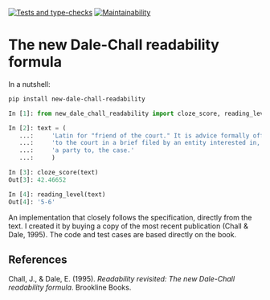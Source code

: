 [![Tests and type-checks](https://github.com/public-law/new-dale-chall-readability/actions/workflows/python-app.yml/badge.svg)](https://github.com/public-law/new-dale-chall-readability/actions/workflows/python-app.yml) [![Maintainability](https://api.codeclimate.com/v1/badges/ef1198fa2d9246aa3c7d/maintainability)](https://codeclimate.com/github/public-law/new-dale-chall-readability/maintainability)


# The new Dale-Chall readability formula

In a nutshell:

```bash
pip install new-dale-chall-readability
```

```python
In [1]: from new_dale_chall_readability import cloze_score, reading_level

In [2]: text = (
   ...:     'Latin for "friend of the court." It is advice formally offered '
   ...:     'to the court in a brief filed by an entity interested in, but not '
   ...:     'a party to, the case.'
   ...:     )

In [3]: cloze_score(text)
Out[3]: 42.46652

In [4]: reading_level(text)
Out[4]: '5-6'
```


An implementation that closely follows the specification, directly from
the text. I created it by buying a copy of the most
recent publication (Chall & Dale, 1995). The code and test cases are
based directly on the book.


## References

Chall, J., & Dale, E. (1995). _Readability revisited: The new Dale-Chall readability formula_.
Brookline Books.
